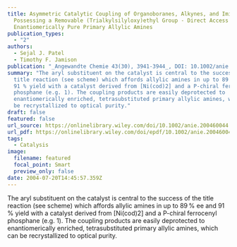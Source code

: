 ```yaml
---
title: Asymmetric Catalytic Coupling of Organoboranes, Alkynes, and Imines
  Possessing a Removable (Trialkylsilyloxy)ethyl Group - Direct Access to
  Enantiomerically Pure Primary Allylic Amines
publication_types:
  - "2"
authors:
  - Sejal J. Patel
  - Timothy F. Jamison
publication: "_Angewandte Chemie 43(30), 3941-3944_, DOI: 10.1002/anie.200460044"
summary: "The aryl substituent on the catalyst is central to the success of the
  title reaction (see scheme) which affords allylic amines in up to 89 % ee and
  91 % yield with a catalyst derived from [Ni(cod)2] and a P-chiral ferrocenyl
  phosphane (e.g. 1). The coupling products are easily deprotected to
  enantiomerically enriched, tetrasubstituted primary allylic amines, which can
  be recrystallized to optical purity."
draft: false
featured: false
url_source: https://onlinelibrary.wiley.com/doi/10.1002/anie.200460044
url_pdf: https://onlinelibrary.wiley.com/doi/epdf/10.1002/anie.200460044
tags:
  - Catalysis
image:
  filename: featured
  focal_point: Smart
  preview_only: false
date: 2004-07-20T14:45:57.359Z
---
```

  The aryl substituent on the catalyst is central to the success of the title reaction (see scheme) which affords allylic amines in up to 89 % ee and 91 % yield with a catalyst derived from [Ni(cod)2] and a P-chiral ferrocenyl phosphane (e.g. 1). The coupling products are easily deprotected to enantiomerically enriched, tetrasubstituted primary allylic amines, which can be recrystallized to optical purity.
